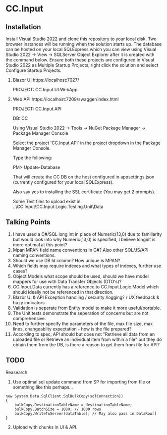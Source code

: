 # CC.Input
## Installation
Install Visual Studio 2022 and clone this repository to your local disk.
Two browser instances will be running when the solution starts up.
The database can be hosted on your local SQLExpress which you can view using Visual Studio 2022 -> View -> SQLServer Object Explorer after it is created with the command below.
Ensure both these projects are configured in Visual Studio 2022 as Multiple Startup Projects, right click the solution and select Configure Startup Projects.
1. Blazor UI https://localhost:7027/

   PROJECT: CC.Input.UI.WebApp
3. Web API https://localhost:7209/swagger/index.html

   PROJECT: CC.Input.API
   
   DB: CC
   
   Using Visual Studio 2022 -> Tools -> NuGet Package Manager -> Package Manager Console
   
   Select the project 'CC.Input.API' in the project dropdown in the Package Manager Console.
   
   Type the following:
   
   PM> Update-Database
   
   That will create the CC DB on the host configured in appsettings.json (currently configured for your local SQLExpress).
   
   Also say yes to installing the SSL certificate (You may get 2 prompts).
   
   Some Test files to upload exist in ..\CC.Input\CC.Input.Logic.Testing.Unit\Data
   
## Talking Points  
1. I have used a C#/SQL long int in place of Numeric(13,0) due to familiarity but would look into why Numeric(13,0) is specified, I believe longint is more optimal at this point?
2. Mpan MPAN field name conventions in C#? Also other SQL/JS/API naming conventions.
3. Should we use DB Id column? How unique is MPAN?
4. Which fields may require indexes and what types of indexes, further use cases?
5. Object Models what scope should be used, should we have model mappers for use with Data Transfer Objects (DTO's)?
6. CC.Input.Data currently has a reference to CC.Input.Logic.Model which should ideally not be referenced in that direction. 
7. Blazor UI & API Exception handling / security /logging? / UX feedback & buzy indicators
8. Validation is seperate from Entity model to make it more useful/portable.
9. The Unit tests demonstrate the seperation of concerns but are not comprehensive.
10. Need to further specify the parameters of the file, max file size, max lines, changeabilty expectation - how is the file prepared?
11. According to spec, API should but does not "Retrieve all data from an uploaded file or Retrieve an individual item from within a file" but they do obtain them from the DB, is there a reason to get them from file for API?

## TODO 
Reasearch 
1. Use optimal sql update command from SP for importing from file or something like this perhaps...
```using (System.Data.SqlClient.SqlBulkCopy bulkCopy = 
new System.Data.SqlClient.SqlBulkCopy(sqlConnection))
{
    bulkCopy.DestinationTableName = destinationTableName;
    bulkCopy.BatchSize = 1000; // 1000 rows
    bulkCopy.WriteToServer(dataTable); // May also pass in DataRow[]
}
```
2. Upload with chunks in UI & API.


